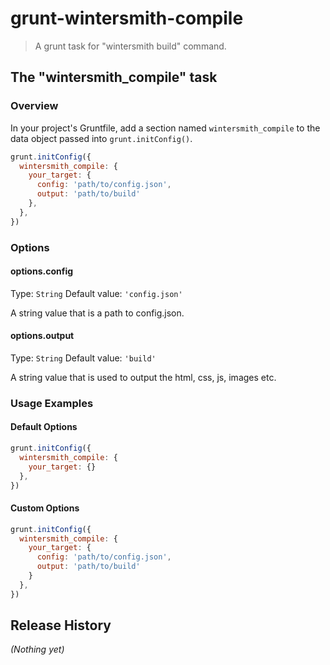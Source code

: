 # grunt-wintersmith-compile

> A grunt task for "wintersmith build" command.

<!--

## Getting Started
This plugin requires Grunt `~0.4.1`

If you haven't used [Grunt](http://gruntjs.com/) before, be sure to check out the [Getting Started](http://gruntjs.com/getting-started) guide, as it explains how to create a [Gruntfile](http://gruntjs.com/sample-gruntfile) as well as install and use Grunt plugins. Once you're familiar with that process, you may install this plugin with this command:

```shell
npm install grunt-wintersmith-compile - -save-dev
```

Once the plugin has been installed, it may be enabled inside your Gruntfile with this line of JavaScript:

```js
grunt.loadNpmTasks('grunt-wintersmith-compile');
```

-->

## The "wintersmith_compile" task

### Overview
In your project's Gruntfile, add a section named `wintersmith_compile` to the data object passed into `grunt.initConfig()`.

```js
grunt.initConfig({
  wintersmith_compile: {
    your_target: {
      config: 'path/to/config.json',
      output: 'path/to/build'
    },
  },
})
```

### Options

#### options.config
Type: `String`
Default value: `'config.json'`

A string value that is a path to config.json.

#### options.output
Type: `String`
Default value: `'build'`

A string value that is used to output the html, css, js, images etc.

### Usage Examples

#### Default Options
```js
grunt.initConfig({
  wintersmith_compile: {
    your_target: {}
  },
})
```

#### Custom Options

```js
grunt.initConfig({
  wintersmith_compile: {
    your_target: {
      config: 'path/to/config.json',
      output: 'path/to/build'
    }
  },
})
```

## Release History
_(Nothing yet)_

